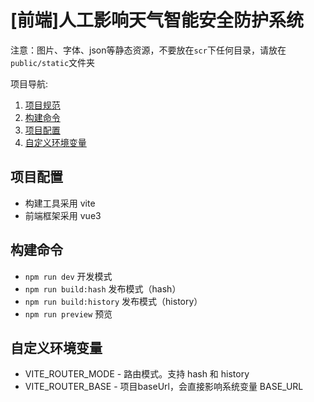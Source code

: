 # [前端]人工影响天气智能安全防护系统

注意：图片、字体、json等静态资源，不要放在`scr`下任何目录，请放在`public/static`文件夹

项目导航:
1.  [项目规范](https://github.com/bestime/code-standard)
2.  [构建命令](#构建命令)
3.  [项目配置](#项目配置)
4.  [自定义环境变量](#自定义环境变量)

## 项目配置
- 构建工具采用 vite
- 前端框架采用 vue3

## 构建命令
- `npm run dev` 开发模式
- `npm run build:hash` 发布模式（hash）
- `npm run build:history` 发布模式（history）
- `npm run preview` 预览

## 自定义环境变量
- VITE_ROUTER_MODE - 路由模式。支持 hash 和 history
- VITE_ROUTER_BASE - 项目baseUrl，会直接影响系统变量 BASE_URL

